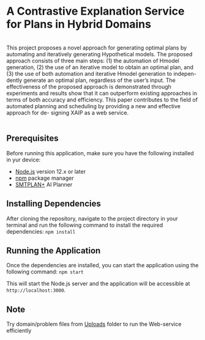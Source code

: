# A Contrastive Explanation Service for Plans in Hybrid Domains
<br>
This project proposes a novel approach for generating optimal
plans by automating and iteratively generating Hypothetical
models. The proposed approach consists of three main steps:
(1) the automation of Hmodel generation, (2) the use of an
iterative model to obtain an optimal plan, and (3) the use of
both automation and iterative Hmodel generation to indepen-
dently generate an optimal plan, regardless of the user’s input.
The effectiveness of the proposed approach is demonstrated
through experiments and results show that it can outperform
existing approaches in terms of both accuracy and efficiency.
This paper contributes to the field of automated planning and
scheduling by providing a new and effective approach for de-
signing XAIP as a web service.
<br>
<br>

## Prerequisites

Before running this application, make sure you have the following installed in yur device:

- [Node.js](https://nodejs.org/en/) version 12.x or later
- [npm](https://www.npmjs.com/) package manager
- [SMTPLAN+](https://github.com/KCL-Planning/SMTPlan) AI Planner 

## Installing Dependencies

After cloning the repository, navigate to the project directory in your terminal and run the following command to install the required dependencies:
`npm install`


## Running the Application

Once the dependencies are installed, you can start the application using the following command: `npm start`

This will start the Node.js server and the application will be accessible at `http://localhost:3000`.


## Note 

Try domain/problem files from [Uploads](https://github.com/manabjamin2nadved1947/XAIP/tree/main/uploads) folder to run the Web-service efficiently
